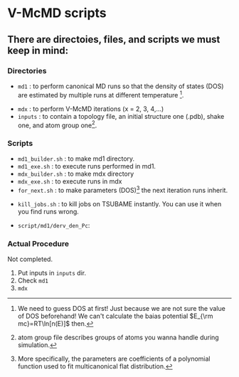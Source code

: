 # V-McMD scripts

## There are directoies, files, and scripts we must keep in mind:

### Directories
- `md1`    : to perform canonical MD runs so that the density of states (DOS) are estimated by multiple runs at different temperature [^dos_exp1].


[^dos_exp1]: We need to guess DOS at first! Just because we are not sure the value of DOS beforehand! We can't calculate the baias potential $E_{\rm mc}=RT\ln[n(E)]$ then.

- `mdx`    : to perform V-McMD iterations (x = 2, 3, 4,...)
- `inputs` : to contain a topology file, an initial structure one (.pdb), shake one, and atom group one[^atmgrp].

[^atmgrp]: atom group file describes groups of atoms you wanna handle during simulation.

### Scripts
- `md1_builder.sh` : to make md1 directory.
- `md1_exe.sh`     : to execute runs performed in md1.
- `mdx_builder.sh` : to make mdx directory
- `mdx_exe.sh`     : to execute runs in mdx
- `for_next.sh`    : to make parameters (DOS)[^dos] the next iteration runs inherit. 

[^dos]: More specifically, the parameters are coefficients of a polynomial function used to fit multicanonical flat distribution. 

- `kill_jobs.sh`   : to kill jobs on TSUBAME instantly. You can use it when you find runs wrong.

- `script/md1/derv_den_Pc`: 


### Actual Procedure
Not completed.

1. Put inputs in `inputs` dir.
2. Check `md1` 
3. `mdx`
